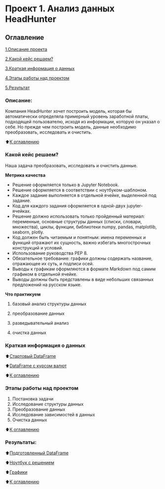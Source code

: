 # Проект 1. Анализ данных HeadHunter

## Оглавление

[1.Описание проекта](https://github.com/A1eksandraa/sf_data_science/tree/main/Project_1#%D0%BE%D0%BF%D0%B8%D1%81%D0%B0%D0%BD%D0%B8%D0%B5)

[2.Какой кейс решаем?](https://github.com/A1eksandraa/sf_data_science/tree/main/Project_1#%D0%BA%D0%B0%D0%BA%D0%BE%D0%B9-%D0%BA%D0%B5%D0%B9%D1%81-%D1%80%D0%B5%D1%88%D0%B0%D0%B5%D0%BC)

[3.Краткая информация о данных](https://github.com/A1eksandraa/sf_data_science/tree/main/Project_1#%D0%BA%D1%80%D0%B0%D1%82%D0%BA%D0%B0%D1%8F-%D0%B8%D0%BD%D1%84%D0%BE%D1%80%D0%BC%D0%B0%D1%86%D0%B8%D1%8F-%D0%BE-%D0%B4%D0%B0%D0%BD%D0%BD%D1%8B%D1%85)

[4.Этапы работы над проектом](https://github.com/A1eksandraa/sf_data_science/tree/main/Project_1#%D1%8D%D1%82%D0%B0%D0%BF%D1%8B-%D1%80%D0%B0%D0%B1%D0%BE%D1%82%D1%8B-%D0%BD%D0%B0%D0%B4-%D0%BF%D1%80%D0%BE%D0%B5%D0%BA%D1%82%D0%BE%D0%BC)

[5.Результат](https://github.com/A1eksandraa/sf_data_science/tree/main/Project_1#%D1%80%D0%B5%D0%B7%D1%83%D0%BB%D1%8C%D1%82%D0%B0%D1%82%D1%8B)


### Описание:

Компания HeadHunter хочет построить модель, которая бы автоматически определяла примерный уровень заработной платы, подходящей пользователю, исходя из информации, которую он указал о себе. Но прежде чем построить модель, данные необходимо преобразовать, исследовать и очистить.

:arrow_up:[К оглавлению](https://github.com/A1eksandraa/sf_data_science/tree/main/Project_1#%D0%BE%D0%B3%D0%BB%D0%B0%D0%B2%D0%BB%D0%B5%D0%BD%D0%B8%D0%B5)

### Какой кейс решаем?

Наша задача преобразовать, исследовать и очистить данные. 

**Метрика качества**

- Решение оформляется только в Jupyter Notebook.
- Решение оформляется в соответствии с ноутбуком-шаблоном.
- Каждое задание выполняется в отдельной ячейке, выделенной под задание.
- Код для каждого задания оформляется в одной-двух jupyter-ячейках.
- Решение должно использовать только пройденный материал: переменные, основные структуры данных (списки, словари, множества), циклы, функции, библиотеки numpy, pandas, matplotlib, seaborn, plotly.
- Код должен быть читаемым и понятным: имена переменных и функций отражают их сущность, важно избегать многострочных конструкций и условий.
- Использование руководства PEP 8.
- Обязательное требование: графики должны содержать название, отражающее их суть, и подписи осей.
- Выводы к графикам оформляются в формате Markdown под самим графиком в отдельной ячейке. 
- Выводы должны быть представлены в виде небольших связанных предложений на русском языке.

**Что практикуем**

1. базовый анализ структуры данных

2. преобразование данных

3. разведывательный анализ

4. очистка данных

### Краткая информация о данных

:arrow_up:[Стартовый DataFrame](https://drive.google.com/file/d/1SMj5mBLd9f9AV9KPk0uA4DS421gzKtvF/view?usp=sharing)

:arrow_up:[DataFrame с курсом валют](https://drive.google.com/file/d/154s3OiiCzwm6ib1ca5kBhWoItRZD-ker/view?usp=sharing)

:arrow_up:[К оглавлению](https://github.com/A1eksandraa/sf_data_science/tree/main/Project_1#%D0%BE%D0%B3%D0%BB%D0%B0%D0%B2%D0%BB%D0%B5%D0%BD%D0%B8%D0%B5)


### Этапы работы над проектом

1. Постановка задачи
2. Исследование структуры данных
3. Преобразование данных
4. Исследование зависимостей в данных
5. Очистка данных

:arrow_up:[К оглавлению](https://github.com/A1eksandraa/sf_data_science/tree/main/Project_1#%D0%BE%D0%B3%D0%BB%D0%B0%D0%B2%D0%BB%D0%B5%D0%BD%D0%B8%D0%B5)

### Результаты:

:arrow_up:[Подготовленный DataFrame](https://drive.google.com/file/d/1I1wSvLtWdmsgtU0rtnKkhv9nEoY2gP7d/view?usp=sharing)

:arrow_up:[Ноутбук с решением](https://github.com/A1eksandraa/sf_data_science/blob/main/Project_1/Project%201%20HH%20%D0%90%D0%BD%D0%B0%D0%BB%D0%B8%D0%B7%20%D0%B8%20%D0%BE%D1%87%D0%B8%D1%81%D1%82%D0%BA%D0%B0%20%D0%B4%D0%B0%D0%BD%D0%BD%D1%8B%D1%85.ipynb)

:arrow_up:[Графики ](https://drive.google.com/drive/folders/10Qi5AuHtd1wB7LIsf43oQxQUtRLTlf-r?usp=sharing)

:arrow_up:[К оглавлению](https://github.com/A1eksandraa/sf_data_science/tree/main/Project_1#%D0%BE%D0%B3%D0%BB%D0%B0%D0%B2%D0%BB%D0%B5%D0%BD%D0%B8%D0%B5)
